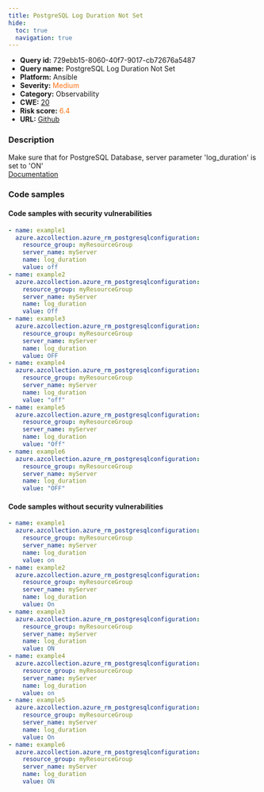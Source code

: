 ```yaml
---
title: PostgreSQL Log Duration Not Set
hide:
  toc: true
  navigation: true
---
```


<style>
  .highlight .hll {
    background-color: #ff171742;
  }
  .md-content {
    max-width: 1100px;
    margin: 0 auto;
  }
</style>

-   **Query id:** 729ebb15-8060-40f7-9017-cb72676a5487
-   **Query name:** PostgreSQL Log Duration Not Set
-   **Platform:** Ansible
-   **Severity:** <span style="color:#ff7213">Medium</span>
-   **Category:** Observability
-   **CWE:** <a href="https://cwe.mitre.org/data/definitions/20.html" onclick="newWindowOpenerSafe(event, 'https://cwe.mitre.org/data/definitions/20.html')">20</a>
-   **Risk score:** <span style="color:#ff7213">6.4</span>
-   **URL:** [Github](https://github.com/Checkmarx/kics/tree/master/assets/queries/ansible/azure/postgresql_log_duration_not_set)

### Description
Make sure that for PostgreSQL Database, server parameter 'log_duration' is set to 'ON'<br>
[Documentation](https://docs.ansible.com/ansible/latest/collections/azure/azcollection/azure_rm_postgresqlconfiguration_module.html)

### Code samples
#### Code samples with security vulnerabilities
```yaml title="Positive test num. 1 - yaml file" hl_lines="36 6 12 18 24 30"
- name: example1
  azure.azcollection.azure_rm_postgresqlconfiguration:
    resource_group: myResourceGroup
    server_name: myServer
    name: log_duration
    value: off
- name: example2
  azure.azcollection.azure_rm_postgresqlconfiguration:
    resource_group: myResourceGroup
    server_name: myServer
    name: log_duration
    value: Off
- name: example3
  azure.azcollection.azure_rm_postgresqlconfiguration:
    resource_group: myResourceGroup
    server_name: myServer
    name: log_duration
    value: OFF
- name: example4
  azure.azcollection.azure_rm_postgresqlconfiguration:
    resource_group: myResourceGroup
    server_name: myServer
    name: log_duration
    value: "off"
- name: example5
  azure.azcollection.azure_rm_postgresqlconfiguration:
    resource_group: myResourceGroup
    server_name: myServer
    name: log_duration
    value: "Off"
- name: example6
  azure.azcollection.azure_rm_postgresqlconfiguration:
    resource_group: myResourceGroup
    server_name: myServer
    name: log_duration
    value: "OFF"

```


#### Code samples without security vulnerabilities
```yaml title="Negative test num. 1 - yaml file"
- name: example1
  azure.azcollection.azure_rm_postgresqlconfiguration:
    resource_group: myResourceGroup
    server_name: myServer
    name: log_duration
    value: on
- name: example2
  azure.azcollection.azure_rm_postgresqlconfiguration:
    resource_group: myResourceGroup
    server_name: myServer
    name: log_duration
    value: On
- name: example3
  azure.azcollection.azure_rm_postgresqlconfiguration:
    resource_group: myResourceGroup
    server_name: myServer
    name: log_duration
    value: ON
- name: example4
  azure.azcollection.azure_rm_postgresqlconfiguration:
    resource_group: myResourceGroup
    server_name: myServer
    name: log_duration
    value: on
- name: example5
  azure.azcollection.azure_rm_postgresqlconfiguration:
    resource_group: myResourceGroup
    server_name: myServer
    name: log_duration
    value: On
- name: example6
  azure.azcollection.azure_rm_postgresqlconfiguration:
    resource_group: myResourceGroup
    server_name: myServer
    name: log_duration
    value: ON

```

